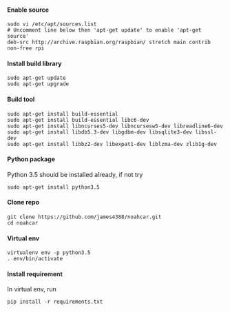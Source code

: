 #### Enable source
```
sudo vi /etc/apt/sources.list
# Uncomment line below then 'apt-get update' to enable 'apt-get source'
deb-src http://archive.raspbian.org/raspbian/ stretch main contrib non-free rpi
```
#### Install build library
```
sudo apt-get update
sudo apt-get upgrade
```
#### Build tool
```
sudo apt-get install build-essential
sudo apt-get install build-essential libc6-dev
sudo apt-get install libncurses5-dev libncursesw5-dev libreadline6-dev
sudo apt-get install libdb5.3-dev libgdbm-dev libsqlite3-dev libssl-dev
sudo apt-get install libbz2-dev libexpat1-dev liblzma-dev zlib1g-dev
```
#### Python package
Python 3.5 should be installed already, if not try
```
sudo apt-get install python3.5
```
#### Clone repo
```
git clone https://github.com/james4388/noahcar.git
cd noahcar
```
#### Virtual env
```
virtualenv env -p python3.5
. env/bin/activate
```
#### Install requirement
In virtual env, run
```
pip install -r requirements.txt
```
